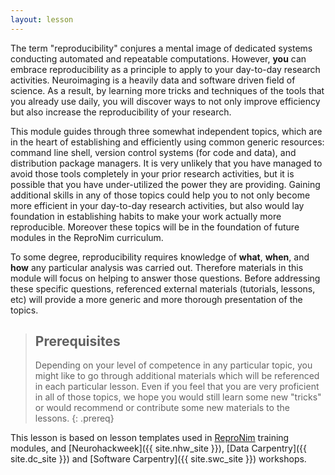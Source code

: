 ```yaml
---
layout: lesson
---
```



The term "reproducibility" conjures a mental image of dedicated systems
conducting automated and repeatable computations.  However, **you** can
embrace reproducibility as a principle to apply to your day-to-day
research activities.  Neuroimaging is a heavily data and software driven
field of science.  As a result, by learning more tricks and techniques
of the tools that you already use daily, you will discover ways to
not only improve efficiency but also increase the reproducibility of
your research.

This module guides through three somewhat independent topics, which
are in the heart of establishing and efficiently using common generic
resources: command line shell, version control systems (for code and
data), and distribution package managers.  It is very unlikely that you have
managed to avoid those tools completely in your prior research activities, but it
is possible that you have under-utilized the power they are providing.
Gaining additional skills in any of those topics could help you to not
only become more efficient in your day-to-day research activities, but
also would lay foundation in establishing habits to make your work
actually more reproducible.  Moreover these topics will be in the
foundation of future modules in the ReproNim curriculum.

To some degree, reproducibility requires knowledge of **what**,
**when**, and **how** any particular analysis was carried out.
Therefore materials in this module will focus on helping to
answer those questions.  Before addressing these specific questions,
referenced external materials (tutorials, lessons, etc) will provide a
more generic and more thorough presentation of the topics.

> ## Prerequisites
>
>
> Depending on your level of competence in any particular topic, you
> might like to go through additional materials which will be
> referenced in each particular lesson.  Even if you feel that you are
> very proficient in all of those topics, we hope you would still
> learn some new "tricks" or would recommend or contribute some new
> materials to the lessons.
{: .prereq}

This lesson is based on lesson templates used in
[ReproNim]({{site.rn_site}}) training modules, and  [Neurohackweek]({{ site.nhw_site }}), [Data Carpentry]({{ site.dc_site }})
and [Software Carpentry]({{ site.swc_site }}) workshops.
